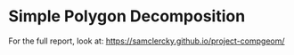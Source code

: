 # Simple Polygon Decomposition

For the full report, look at: <https://samclercky.github.io/project-compgeom/>
